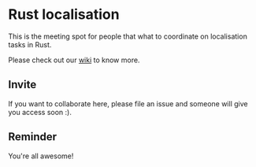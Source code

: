 # Rust localisation

This is the meeting spot for people that what to coordinate on localisation tasks in Rust.

Please check out our [wiki](https://github.com/rust-community/localisation/wiki) to know more.

## Invite

If you want to collaborate here, please file an issue and someone will give you access soon :).

## Reminder

You're all awesome!

